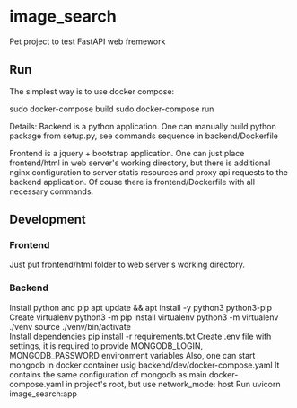 # image_search

Pet project to test FastAPI web fremework

## Run
The simplest way is to use docker compose:

  sudo docker-compose build
  sudo docker-compose run

Details:
Backend is a python application.
One can manually build python package from setup.py, see commands sequence in backend/Dockerfile

Frontend is a jquery + bootstrap application.
One can just place frontend/html in web server's working directory,
but there is additional nginx configuration to server statis resources and
proxy api requests to the backend application. Of couse there is frontend/Dockerfile
with all necessary commands.

## Development

### Frontend
Just put frontend/html folder to web server's working directory.

### Backend
Install python and pip
  apt update && apt install -y python3 python3-pip
Create virtualenv
  python3 -m pip install virtualenv
  python3 -m virtualenv ./venv
  source ./venv/bin/activate  
Install dependencies
  pip install -r requirements.txt
Create .env file with settings, it is required to provide MONGODB_LOGIN, MONGODB_PASSWORD environment variables
Also, one can start mongodb in docker container usig backend/dev/docker-compose.yaml
It contains the same configuration of mongodb as main docker-compose.yaml in project's root, but use network_mode: host
Run
  uvicorn image_search:app
